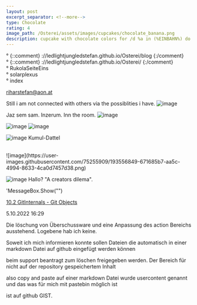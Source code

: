 ```yaml
---
layout: post
excerpt_separator: <!--more-->
type: Chocolate
rating: 4
image_path: /Osterei/assets/images/cupcakes/chocolate_banana.png
description: cupcake with chocolate colors for /d %a in (%EINBAHN%) do dir /b %a
---
```

° {::comment} ://ledlightjungledstefan.github.io/Osterei/blog {:/comment}
<br>
° {::comment} ://ledlightjungledstefan.github.io/Osterei/ {:/comment}
<br>
° RukolaSeiteEins
<br>
° solarplexus
<br>
° index

riharstefan@aon.at

Still i am not connected with others via the possiblities i have.
![image](https://user-images.githubusercontent.com/75255909/194749815-41b3696f-83d0-4672-b339-3c2de4160a41.png)

Jaz sem sam. Inzerum. Inn the room.
![image](https://user-images.githubusercontent.com/75255909/194748912-b4d56f79-da2e-424c-b357-4bfc64621950.png)

![image](https://user-images.githubusercontent.com/75255909/193558846-d34c296f-3cbe-4566-9606-21305235cf31.png)
![image](https://user-images.githubusercontent.com/75255909/194749573-bb717266-e07b-48c8-a348-7df163ae40a8.png)

![image](https://user-images.githubusercontent.com/75255909/193559632-14f0cf35-3417-4bdf-a505-685634ea8ce4.png)
Kumul-Dattel

<br>
![image](https://user-images.githubusercontent.com/75255909/193556849-671685b7-aa5c-4994-8633-4ca0d7457d38.png)

![image](https://user-images.githubusercontent.com/75255909/193557449-d51498da-e02c-45a9-ba3c-2dcda80a95db.png)
Hallo? "A creators dilema".

'MessageBox.Show("")

[10.2 GitInternals - Git Objects](https://git-scm.com/book/en/v2/Git-Internals-Git-Objects)

5.10.2022
16:29

Die löschung von Überschussware und eine Anpassung des action
Bereichs ausstehend. Logebene hab ich keine.

Soweit ich mich informieren konnte sollen Dateien die automatisch
in einer markdown Datei auf github eingefügt werden können

beim support beantragt zum löschen freigegeben werden.
Der Bereich für nicht auf der repository gespeichertem Inhalt

also copy and paste auf einer markdown Datei wurde usercontent
genannt und das was für mich mit pastebin möglich ist

ist auf github GIST.
